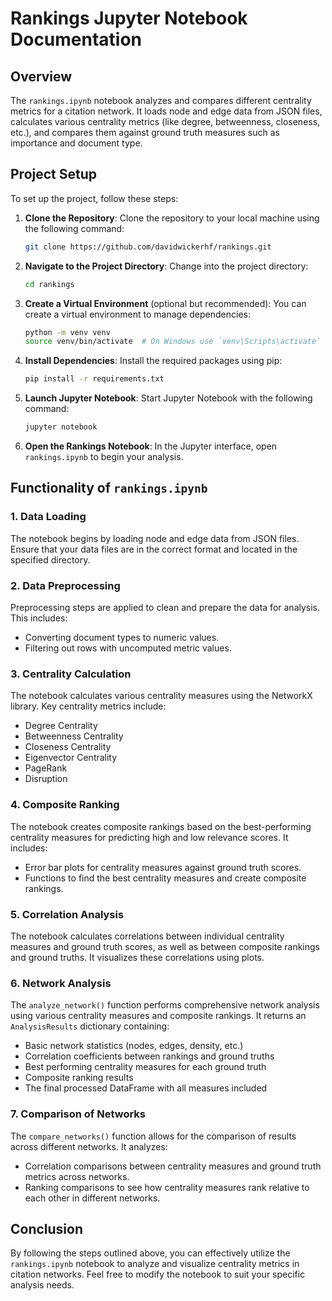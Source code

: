 # Rankings Jupyter Notebook Documentation

## Overview

The `rankings.ipynb` notebook analyzes and compares different centrality metrics for a citation network. It loads node and edge data from JSON files, calculates various centrality metrics (like degree, betweenness, closeness, etc.), and compares them against ground truth measures such as importance and document type.

## Project Setup

To set up the project, follow these steps:

1. **Clone the Repository**:
   Clone the repository to your local machine using the following command:

   ```bash
   git clone https://github.com/davidwickerhf/rankings.git
   ```

2. **Navigate to the Project Directory**:
   Change into the project directory:

   ```bash
   cd rankings
   ```

3. **Create a Virtual Environment** (optional but recommended):
   You can create a virtual environment to manage dependencies:

   ```bash
   python -m venv venv
   source venv/bin/activate  # On Windows use `venv\Scripts\activate`
   ```

4. **Install Dependencies**:
   Install the required packages using pip:

   ```bash
   pip install -r requirements.txt
   ```

5. **Launch Jupyter Notebook**:
   Start Jupyter Notebook with the following command:

   ```bash
   jupyter notebook
   ```

6. **Open the Rankings Notebook**:
   In the Jupyter interface, open `rankings.ipynb` to begin your analysis.

## Functionality of `rankings.ipynb`

### 1. Data Loading

The notebook begins by loading node and edge data from JSON files. Ensure that your data files are in the correct format and located in the specified directory.

### 2. Data Preprocessing

Preprocessing steps are applied to clean and prepare the data for analysis. This includes:

- Converting document types to numeric values.
- Filtering out rows with uncomputed metric values.

### 3. Centrality Calculation

The notebook calculates various centrality measures using the NetworkX library. Key centrality metrics include:

- Degree Centrality
- Betweenness Centrality
- Closeness Centrality
- Eigenvector Centrality
- PageRank
- Disruption

### 4. Composite Ranking

The notebook creates composite rankings based on the best-performing centrality measures for predicting high and low relevance scores. It includes:

- Error bar plots for centrality measures against ground truth scores.
- Functions to find the best centrality measures and create composite rankings.

### 5. Correlation Analysis

The notebook calculates correlations between individual centrality measures and ground truth scores, as well as between composite rankings and ground truths. It visualizes these correlations using plots.

### 6. Network Analysis

The `analyze_network()` function performs comprehensive network analysis using various centrality measures and composite rankings. It returns an `AnalysisResults` dictionary containing:

- Basic network statistics (nodes, edges, density, etc.)
- Correlation coefficients between rankings and ground truths
- Best performing centrality measures for each ground truth
- Composite ranking results
- The final processed DataFrame with all measures included

### 7. Comparison of Networks

The `compare_networks()` function allows for the comparison of results across different networks. It analyzes:

- Correlation comparisons between centrality measures and ground truth metrics across networks.
- Ranking comparisons to see how centrality measures rank relative to each other in different networks.

## Conclusion

By following the steps outlined above, you can effectively utilize the `rankings.ipynb` notebook to analyze and visualize centrality metrics in citation networks. Feel free to modify the notebook to suit your specific analysis needs.
